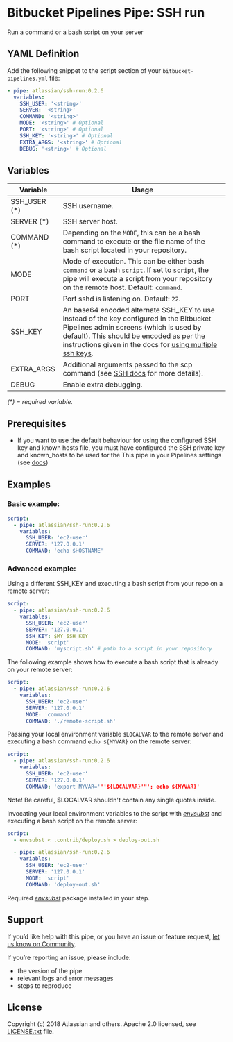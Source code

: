 # Bitbucket Pipelines Pipe: SSH run

Run a command or a bash script on your server

## YAML Definition

Add the following snippet to the script section of your `bitbucket-pipelines.yml` file:

```yaml
- pipe: atlassian/ssh-run:0.2.6
  variables:
    SSH_USER: '<string>'
    SERVER: '<string>'
    COMMAND: '<string>'
    MODE: '<string>' # Optional
    PORT: '<string>' # Optional
    SSH_KEY: '<string>' # Optional
    EXTRA_ARGS: '<string>' # Optional
    DEBUG: '<string>' # Optional
```

## Variables

| Variable              | Usage                                                       |
| --------------------- | ----------------------------------------------------------- |
| SSH_USER (*)          | SSH username. |
| SERVER (*)              | SSH server host. |
| COMMAND (*)           | Depending on the `MODE`, this can be a bash command to execute or the file name of the bash script located in your repository. |
| MODE                  | Mode of execution. This can be either bash `command` or a bash `script`. If set to `script`, the pipe will execute a script from your repository on the remote host. Default: `command`.|
| PORT                  | Port sshd is listening on. Default: `22`. |
| SSH_KEY               | An base64 encoded alternate SSH_KEY to use instead of the key configured in the Bitbucket Pipelines admin screens (which is used by default). This should be encoded as per the instructions given in the docs for [using multiple ssh keys](https://confluence.atlassian.com/bitbucket/use-ssh-keys-in-bitbucket-pipelines-847452940.html#UseSSHkeysinBitbucketPipelines-multiple_keys). |
| EXTRA_ARGS            | Additional arguments passed to the scp command (see [SSH docs](https://linux.die.net/man/1/ssh) for more details). |
| DEBUG                 | Enable extra debugging.|

_(*) = required variable._

## Prerequisites

* If you want to use the default behaviour for using the configured SSH key and known hosts file, you must have configured 
  the SSH private key and known_hosts to be used for the This pipe in your Pipelines settings
  (see [docs](https://confluence.atlassian.com/bitbucket/use-ssh-keys-in-bitbucket-pipelines-847452940.html))

## Examples

### Basic example:

```yaml
script:
  - pipe: atlassian/ssh-run:0.2.6
    variables:
      SSH_USER: 'ec2-user'
      SERVER: '127.0.0.1'
      COMMAND: 'echo $HOSTNAME'
```

### Advanced example:
Using a different SSH_KEY and executing a bash script from your repo on a remote server:

```yaml
script:
  - pipe: atlassian/ssh-run:0.2.6
    variables:
      SSH_USER: 'ec2-user'
      SERVER: '127.0.0.1'
      SSH_KEY: $MY_SSH_KEY
      MODE: 'script'
      COMMAND: 'myscript.sh' # path to a script in your repository
```

The following example shows how to execute a bash script that is already on your remote server:

```yaml
script:
  - pipe: atlassian/ssh-run:0.2.6
    variables:
      SSH_USER: 'ec2-user'
      SERVER: '127.0.0.1'
      MODE: 'command'
      COMMAND: './remote-script.sh'
```

Passing your local environment variable `$LOCALVAR` to the remote server and executing a bash command `echo ${MYVAR}` on the remote server:

```yaml
script:
  - pipe: atlassian/ssh-run:0.2.6
    variables:
      SSH_USER: 'ec2-user'
      SERVER: '127.0.0.1'
      COMMAND: 'export MYVAR='"'${LOCALVAR}'"'; echo ${MYVAR}'
```
Note! Be careful, $LOCALVAR shouldn't contain any single quotes inside.


Invocating your local environment variables to the script with [*envsubst*][envsubst] and executing a bash script on the remote server:
```yaml
script:
  - envsubst < .contrib/deploy.sh > deploy-out.sh

  - pipe: atlassian/ssh-run:0.2.6
    variables:
      SSH_USER: 'ec2-user'
      SERVER: '127.0.0.1'
      MODE: 'script'
      COMMAND: 'deploy-out.sh'
```
Required [*envsubst*][envsubst] package installed in your step.


## Support
If you’d like help with this pipe, or you have an issue or feature request, [let us know on Community][community].

If you’re reporting an issue, please include:

- the version of the pipe
- relevant logs and error messages
- steps to reproduce


## License
Copyright (c) 2018 Atlassian and others.
Apache 2.0 licensed, see [LICENSE.txt](LICENSE.txt) file.


[community]: https://community.atlassian.com/t5/forums/postpage/board-id/bitbucket-pipelines-questions?add-tags=pipes,ssh
[envsubst]: https://www.gnu.org/software/gettext/manual/html_node/envsubst-Invocation.html
